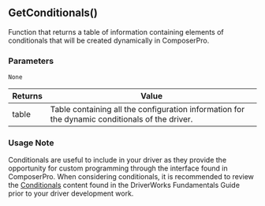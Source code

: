
## GetConditionals()
Function that returns a table of information containing elements of conditionals that will be created dynamically in ComposerPro.

### Parameters
`None`

| Returns | Value                                                                                          |
| ------- | ---------------------------------------------------------------------------------------------- |
| table   | Table containing all the configuration information for the dynamic conditionals of the driver. |


### Usage Note

Conditionals are useful to include in your driver as they provide the opportunity for custom programming through the interface found in ComposerPro. When considering conditionals, it is recommended to review the [Conditionals][1] content found in the DriverWorks Fundamentals Guide prior to your driver development work.

[1]:	https://snap-one.github.io/docs-driverworks-fundamentals/#conditionals